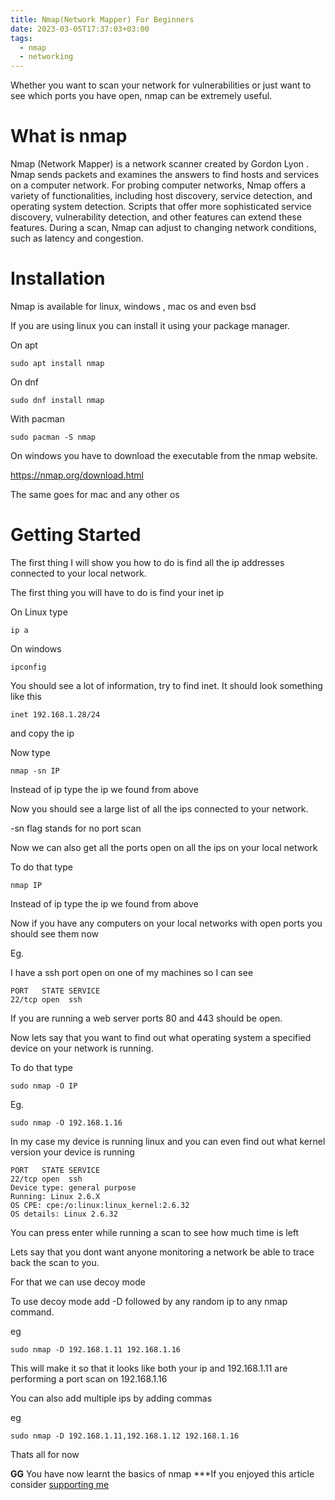 ```yaml
---
title: Nmap(Network Mapper) For Beginners
date: 2023-03-05T17:37:03+03:00
tags:
  - nmap
  - networking
---
```

Whether you want to scan your network for vulnerabilities or just want to see which ports you have open, nmap can be extremely useful.
# What is nmap
Nmap (Network Mapper) is a network scanner created by Gordon Lyon . Nmap sends packets and examines the answers to find hosts and services on a computer network. For probing computer networks, Nmap offers a variety of functionalities, including host discovery, service detection, and operating system detection. Scripts that offer more sophisticated service discovery, vulnerability detection, and other features can extend these features. During a scan, Nmap can adjust to changing network conditions, such as latency and congestion.

# Installation
Nmap is available for linux, windows , mac os and even bsd

If you are using linux you can install it using your package manager.

On apt

`sudo apt install nmap`

On dnf

`sudo dnf install nmap`

With pacman

`sudo pacman -S nmap`

On windows you have to download the executable from the nmap website.

https://nmap.org/download.html

The same goes for mac and any other os

# Getting Started 
The first thing I will show you how to do is find all the ip addresses connected to your local network.

The first thing you will have to do is find your inet ip

On Linux type

`ip a`

On windows

`ipconfig`

You should see a lot of information, try to find inet. It should look something like this

`inet 192.168.1.28/24`

and copy the ip

Now type

`nmap -sn IP`

Instead of ip type the ip we found from above

Now you should see a large list of all the ips connected to your network.

-sn flag stands for no port scan

Now we can also get all the ports open on all the ips on your local network

To do that type

`nmap IP`

Instead of ip type the ip we found from above

Now if you have any computers on your local networks with open ports you should see them now

Eg.

I have a ssh port open on one of my machines so I can see

```
PORT   STATE SERVICE
22/tcp open  ssh
```
If you are running a web server ports 80 and 443 should be open.

Now lets say that you want to find out what operating system a specified device on your network is running.

To do that type

`sudo nmap -O IP`

Eg. 

`sudo nmap -O 192.168.1.16`

In my case my device is running linux and you can even find out what kernel version your device is running

```
PORT   STATE SERVICE
22/tcp open  ssh
Device type: general purpose
Running: Linux 2.6.X
OS CPE: cpe:/o:linux:linux_kernel:2.6.32
OS details: Linux 2.6.32
```

You can press enter while running a scan to see how much time is left


Lets say that you dont want anyone monitoring a network be able to trace back the scan to you.

For that we can use decoy mode

To use decoy mode add -D followed by any random ip to any nmap command.

eg

`sudo nmap -D 192.168.1.11 192.168.1.16`

This will make it so that it looks like both your ip and 192.168.1.11 are performing a port scan on 192.168.1.16

You can also add multiple ips by adding commas

eg

`sudo nmap -D 192.168.1.11,192.168.1.12 192.168.1.16`

Thats all for now

**GG** You have now learnt the basics of nmap
***If you enjoyed this article consider [supporting me](../../donate)

